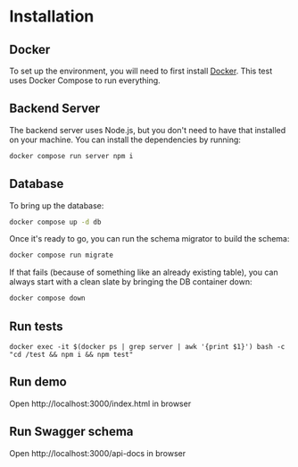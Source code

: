 # Installation

## Docker

To set up the environment, you will need to first install [Docker](https://docs.docker.com/engine/install/).
This test uses Docker Compose to run everything.

## Backend Server

The backend server uses Node.js, but you don't need to have that installed on your machine. You can install
the dependencies by running:

```bash
docker compose run server npm i
```

## Database

To bring up the database:

```bash
docker compose up -d db
```

Once it's ready to go, you can run the schema migrator to build the schema:

```bash
docker compose run migrate
```

If that fails (because of something like an already existing table), you can always start with a clean slate
by bringing the DB container down:

```bash
docker compose down
```

## Run tests
```
docker exec -it $(docker ps | grep server | awk '{print $1}') bash -c "cd /test && npm i && npm test"
```

## Run demo

Open http://localhost:3000/index.html in browser

## Run Swagger schema

Open http://localhost:3000/api-docs in browser